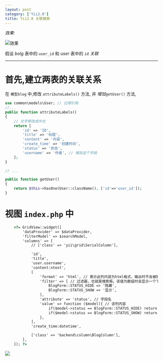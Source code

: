 ```yaml
---
layout: post
category: ['Yii2.0']
title: Yii2.0 关联搜索
---
```


*效果:*

![效果](http://oi2atwmcz.bkt.clouddn.com/WX20170516-163806.png)

假设 *bolg* 表中的 `user_id` 和 *user* 表中的 `id` *关联*
***

# 首先,建立两表的关联关系

在 `模型blog` 中,修改 `attributeLabels()` 方法, 并 *增加*`getUser()` 方法,
```php
use common\models\User; // 记得引用
//...
public function attributeLabels()
{
	// 文字修改成中文
    return [
        'id' => 'ID',
        'title' => '标题',
        'content' => '内容',
        'create_time' => '创建时间',
        'status' => '状态',
        'username' => '作者', // 增加这个字段
    ];
}

// ...

public function getUser()
{
    return $this->hasOne(User::className(), ['id'=>'user_id']);
}
```

# 视图 `index.php` 中
```html
    <?= GridView::widget([
        'dataProvider' => $dataProvider,
        'filterModel' => $searchModel,
        'columns' => [
            // ['class' => 'yii\grid\SerialColumn'],

            'id',
            'title',
            'user.username',
            'content:ntext',
            [
                'format' => 'html', // 表示此列内容为html格式，输出时不会被转义
                'filter' => [ // 过滤器，也就是搜索框。该值为数组时会显示一个下拉框（dropdown list）
                    BlogForm::STATUS_HIDE => '隐藏',
                    BlogForm::STATUS_SHOW => '显示',
                ],
                'attribute' => 'status', // 字段名
                'value' => function ($model){ // 该列内容
                    if($model->status == BlogForm::STATUS_HIDE) return '<span class="label label-danger">隐藏中</span>';
                    if($model->status == BlogForm::STATUS_SHOW) return '<span class="label label-success">显示中</span>';
                },
            ],
            'create_time:datetime',

            ['class' => 'backend\column\BlogColumn'],
        ],
    ]); ?>
```
![](http://oi2atwmcz.bkt.clouddn.com/3.png)
